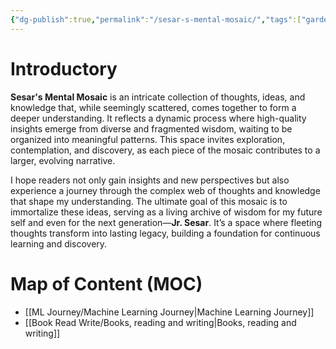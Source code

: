 ```yaml
---
{"dg-publish":true,"permalink":"/sesar-s-mental-mosaic/","tags":["gardenEntry"]}
---
```



# Introductory

**Sesar's Mental Mosaic** is an intricate collection of thoughts, ideas, and knowledge that, while seemingly scattered, comes together to form a deeper understanding. It reflects a dynamic process where high-quality insights emerge from diverse and fragmented wisdom, waiting to be organized into meaningful patterns. This space invites exploration, contemplation, and discovery, as each piece of the mosaic contributes to a larger, evolving narrative.

I hope readers not only gain insights and new perspectives but also experience a journey through the complex web of thoughts and knowledge that shape my understanding. The ultimate goal of this mosaic is to immortalize these ideas, serving as a living archive of wisdom for my future self and even for the next generation—**Jr. Sesar**. It’s a space where fleeting thoughts transform into lasting legacy, building a foundation for continuous learning and discovery.


# Map of Content (MOC)
- [[ML Journey/Machine Learning Journey\|Machine Learning Journey]]
- [[Book Read Write/Books, reading and writing\|Books, reading and writing]]
